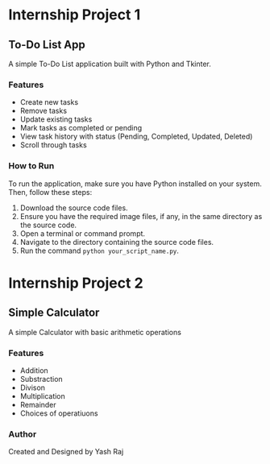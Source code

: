 # Internship Project 1

## To-Do List App

A simple To-Do List application built with Python and Tkinter.

### Features
- Create new tasks
- Remove tasks
- Update existing tasks
- Mark tasks as completed or pending
- View task history with status (Pending, Completed, Updated, Deleted)
- Scroll through tasks

### How to Run
To run the application, make sure you have Python installed on your system. Then, follow these steps:
1. Download the source code files.
2. Ensure you have the required image files, if any, in the same directory as the source code.
3. Open a terminal or command prompt.
4. Navigate to the directory containing the source code files.
5. Run the command `python your_script_name.py`.

# Internship Project 2

## Simple Calculator

A simple Calculator with basic arithmetic operations

### Features
- Addition
- Substraction
- Divison
- Multiplication
- Remainder
- Choices of operatiuons


### Author
Created and Designed by Yash Raj


